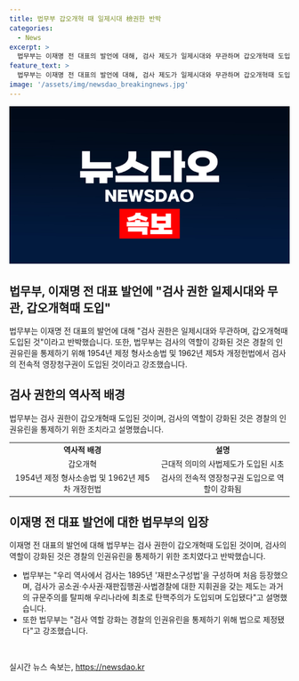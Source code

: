 ```yaml
---
title: 법무부 갑오개혁 때 일제시대 檢권한 반박
categories:
  - News
excerpt: >
  법무부는 이재명 전 대표의 발언에 대해, 검사 제도가 일제시대와 무관하며 갑오개혁때 도입된 것이라고 반박했다. 일제 강점기 시절 경찰의 횡포를 극복하기 위해 검사에게 경찰에 관한 사법통제 권한을 강화한 것이며, 검사 역할의 강화는 경찰의 인권유린을 통제하기 위한 것이라고 설명했다. 검사는 형사사법의 주재자이자 수사지휘권자로서의 역할을 수행하고 있으며, 이는 과거의 규문주의를 탈피하고 탄핵주의가 도입된 결과라고 강조했다.
feature_text: >
  법무부는 이재명 전 대표의 발언에 대해, 검사 제도가 일제시대와 무관하며 갑오개혁때 도입된 것이라고 반박했다. 일제 강점기 시절 경찰의 횡포를 극복하기 위해 검사에게 경찰에 관한 사법통제 권한을 강화한 것이며, 검사 역할의 강화는 경찰의 인권유린을 통제하기 위한 것이라고 설명했다. 검사는 형사사법의 주재자이자 수사지휘권자로서의 역할을 수행하고 있으며, 이는 과거의 규문주의를 탈피하고 탄핵주의가 도입된 결과라고 강조했다.
image: '/assets/img/newsdao_breakingnews.jpg'
---
```


<p><img src="/assets/img/newsdao_breakingnews.jpg" alt="firstkoreanews 속보" /></p>

<h2 data-ke-size="size26">법무부, 이재명 전 대표 발언에 "검사 권한 일제시대와 무관, 갑오개혁때 도입"</h2>

<p data-ke-size="size16">법무부는 이재명 전 대표의 발언에 대해 "검사 권한은 일제시대와 무관하며, 갑오개혁때 도입된 것"이라고 반박했습니다. 또한, 법무부는 검사의 역할이 강화된 것은 경찰의 인권유린을 통제하기 위해 1954년 제정 형사소송법 및 1962년 제5차 개정헌법에서 검사의 전속적 영장청구권이 도입된 것이라고 강조했습니다.</p>

<h2 data-ke-size="size26">검사 권한의 역사적 배경</h2>

<p data-ke-size="size16">법무부는 검사 권한이 갑오개혁때 도입된 것이며, 검사의 역할이 강화된 것은 경찰의 인권유린을 통제하기 위한 조치라고 설명했습니다.</p>

<table>
    <tr>
        <td style="text-align: center; height: 17px;"><b>역사적 배경</b></td>
        <td style="text-align: center; height: 17px;"><b>설명</b></td>
    </tr>
    <tr>
        <td style="text-align: center; height: 17px;">갑오개혁</td>
        <td style="text-align: center; height: 17px;">근대적 의미의 사법제도가 도입된 시초</td>
    </tr>
    <tr>
        <td style="text-align: center; height: 17px;">1954년 제정 형사소송법 및 1962년 제5차 개정헌법</td>
        <td style="text-align: center; height: 17px;">검사의 전속적 영장청구권 도입으로 역할이 강화됨</td>
    </tr>
</table>

<h2 data-ke-size="size26">이재명 전 대표 발언에 대한 법무부의 입장</h2>

<p data-ke-size="size16">이재명 전 대표의 발언에 대해 법무부는 검사 권한이 갑오개혁때 도입된 것이며, 검사의 역할이 강화된 것은 경찰의 인권유린을 통제하기 위한 조치였다고 반박했습니다.</p>

<ul>
    <li>법무부는 "우리 역사에서 검사는 1895년 '재판소구성법'을 구성하며 처음 등장했으며, 검사가 공소권·수사권·재판집행권·사법경찰에 대한 지휘권을 갖는 제도는 과거의 규문주의를 탈피해 우리나라에 최초로 탄핵주의가 도입되며 도입됐다"고 설명했습니다.</li>
    <li>또한 법무부는 "검사 역할 강화는 경찰의 인권유린을 통제하기 위해 법으로 제정됐다"고 강조했습니다.</li>
</ul>

<p data-ke-size="size16">&nbsp;</p>
실시간 뉴스 속보는, <a href="https://newsdao.kr" rel="dofollow">https://newsdao.kr</a>


